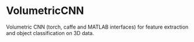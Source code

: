 # VolumetricCNN
Volumetric CNN (torch, caffe and MATLAB interfaces) for feature extraction and object classification on 3D data.
